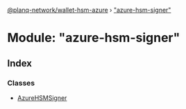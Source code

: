 [@planq-network/wallet-hsm-azure](../README.md) › ["azure-hsm-signer"](_azure_hsm_signer_.md)

# Module: "azure-hsm-signer"

## Index

### Classes

* [AzureHSMSigner](../classes/_azure_hsm_signer_.azurehsmsigner.md)
